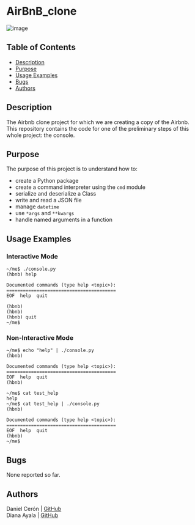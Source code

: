 # AirBnB_clone

![image](https://user-images.githubusercontent.com/56034849/156102955-559f8659-bee1-44a6-9355-e4919fe8c097.png)

## Table of Contents

* [Description](#description)
* [Purpose](#purpose)
* [Usage Examples](#usage-examples)
* [Bugs](#bugs)
* [Authors](#authors)

## Description

The Airbnb clone project for which we are creating a copy of the Airbnb. This repository contains the code for one of the preliminary steps of this whole project: the console. 

## Purpose

The purpose of this project is to understand how to:  

* create a Python package   
* create a command interpreter using the `cmd` module   
* serialize and deserialize a Class   
* write and read a JSON file   
* manage `datetime`   
* use `*args` and `**kwargs`   
* handle named arguments in a function   

## Usage Examples

### Interactive Mode

```python3
~/me$ ./console.py
(hbnb) help

Documented commands (type help <topic>):
========================================
EOF  help  quit

(hbnb)
(hbnb)
(hbnb) quit
~/me$
```

### Non-Interactive Mode

```python3
~/me$ echo "help" | ./console.py
(hbnb)

Documented commands (type help <topic>):
========================================
EOF  help  quit
(hbnb)

~/me$ cat test_help
help
~/me$ cat test_help | ./console.py
(hbnb)

Documented commands (type help <topic>):
========================================
EOF  help  quit
(hbnb)
~/me$
```

## Bugs

None reported so far.

## Authors

Daniel Cerón | [GitHub](https://github.com/DanielCeron-Holberton)  
Diana Ayala | [GitHub](https://github.com/dmac24)


